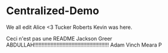 # Centralized-Demo
We all edit
Alice <3
Tucker Roberts
Kevin was here.

Ceci n'est pas une README
Jackson Greer
ABDULLAH!!!!!!!!!!!!!!!!!!!!!!!!!!!!!!!!!!!!!!!!!!!!!!!!!!
Adam Vinch
Meara P
